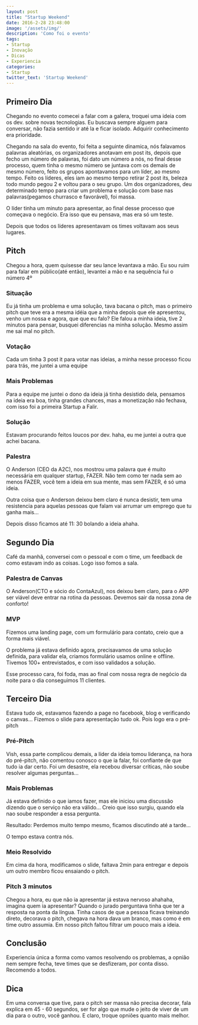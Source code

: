 ```yaml
---
layout: post
title: "Startup Weekend"
date: 2016-2-28 23:48:00
image: '/assets/img/'
description: 'Como foi o evento'
tags:
- Startup
- Inovação
- Dicas
- Experiencia
categories:
- Startup
twitter_text: 'Startup Weekend'
---
```


## Primeiro Dia

Chegando no evento comecei a falar com a galera, troquei uma ideia com os dev. sobre novas tecnologias. Eu buscava sempre alguem para
conversar, não fazia sentido ir até la e ficar isolado. Adquirir conhecimento era prioridade.

Chegando na sala do evento, foi feita a seguinte dinamica, nós falavamos palavras aleatórias, os organizadores anotavam
em post its, depois que fecho um número de palavras, foi dato um número a nós, no final desse processo, quem tinha o mesmo
número se juntava com os demais de mesmo número, feito os grupos apontavamos para um líder, ao mesmo tempo.
Feito os líderes, eles iam ao mesmo tempo retirar 2 post its, beleza todo mundo pegou 2 e voltou para o seu grupo.
Um dos organizadores, deu determinado tempo para criar um problema e solução com base nas palavras(pegamos churrasco e favorável), foi massa.

O líder tinha um minuto para apresentar, ao final desse processo que começava o negócio.
Era isso que eu pensava, mas era só um teste.

Depois que todos os líderes apresentavam os times voltavam aos seus lugares.

## Pitch

Chegou a hora, quem quisesse dar seu lance levantava a mão. Eu sou ruim para falar em público(até então), levantei a mão
e na sequência fui o número 4º

### Situação

Eu já tinha um problema e uma solução, tava bacana o pitch, mas o primeiro pitch que teve era a mesma idéia que a minha
depois que ele apresentou, venho um nossa e agora, que que eu falo? Ele falou a minha ideia, tive 2 minutos para pensar,
busquei diferencias na minha solução. 
Mesmo assim me sai mal no pitch.

### Votação

  Cada um tinha 3 post it para votar nas ideias, a minha nesse processo ficou para trás, me juntei a uma equipe
  
### Mais Problemas

  Para a equipe me juntei o dono da ideia já tinha desistido dela, pensamos na ideia era boa, tinha grandes chances,
  mas a monetização não fechava, com isso foi a primeira Startup a Falir.

### Solução

  Estavam procurando feitos loucos por dev. haha, eu me juntei a outra que achei bacana.

### Palestra

  O Anderson (CEO da A2C), nos mostrou uma palavra que é muito necessária em qualquer startup, FAZER.
  Não tem como ter nada sem ao menos FAZER, você tem a ideia em sua mente, mas sem FAZER, é só uma ideia.
  
  Outra coisa que o Anderson deixou bem claro é nunca desistir, tem uma resistencia para aquelas pessoas que falam
  vai arrumar um emprego que tu ganha mais...
  
  Depois disso ficamos até 11: 30 bolando a ideia ahaha.

## Segundo Dia

  Café da manhã, conversei com o pessoal e com o time, um feedback de como estavam indo as coisas. Logo isso fomos a sala.
  
### Palestra de Canvas

  O Anderson(CTO e sócio do ContaAzul), nos deixou bem claro, para o APP ser viável deve entrar na rotina da pessoas.
  Devemos sair da nossa zona de conforto!

### MVP

  Fizemos uma landing page, com um formulário para contato, creio que a forma mais viável.

  O problema já estava definido agora, precisavamos de uma solução definida, para validar ela, criamos formulário usamos online
  e offline. Tivemos 100+ entrevistados, e com isso validados a solução.
  
  Esse processo cara, foi foda, mas ao final com nossa regra de negócio da noite para o dia conseguimos 11 clientes.

## Terceiro Dia

  Estava tudo ok, estavamos fazendo a page no facebook, blog e verificando o canvas...
  Fizemos o slide para apresentação tudo ok.
  Pois logo era o pré-pitch
  
### Pré-Pitch

  Vish, essa parte complicou demais, a líder da ideia tomou liderança, na hora do pré-pitch, não comentou conosco o que ia falar, foi   confiante de que tudo ia dar certo.
  Foi um desastre, ela recebou diversar críticas, não soube resolver algumas perguntas...

### Mais Problemas

  Já estava definido o que iamos fazer, mas ele iniciou uma discussão dizendo que o serviço não era válido...
  Creio que isso surgiu, quando ela nao soube responder a essa pergunta.
  
  Resultado: Perdemos muito tempo mesmo, ficamos discutindo até a tarde...
  
  O tempo estava contra nós. 

### Meio Resolvido

  Em cima da hora, modificamos o slide, faltava 2min para entregar e depois um outro membro ficou ensaiando o pitch.

### Pitch 3 minutos

  Chegou a hora, eu que não ia apresentar já estava nervoso ahahaha, imagina quem ia apresentar?
  Quando o jurado perguntava tinha que ter a resposta na ponta  da língua. Tinha casos de que a pessoa ficava treinando direto,
  decorava o pitch, chegava na hora dava um branco, mas como é em time outro assumia.
  Em nosso pitch faltou filtrar um pouco mais a ideia.
  
## Conclusão

 Experiencia única a forma como vamos resolvendo os problemas, a opnião nem sempre fecha, teve times que se desfizeram, por conta      disso.
 Recomendo a todos.
 
## Dica

Em uma conversa que tive, para o pitch ser massa não precisa decorar, fala explica em 45 - 60 segundos, ser for algo que mude o jeito 
de viver de um dia para o outro, você ganhou.
E claro, troque opniões quanto mais melhor.
